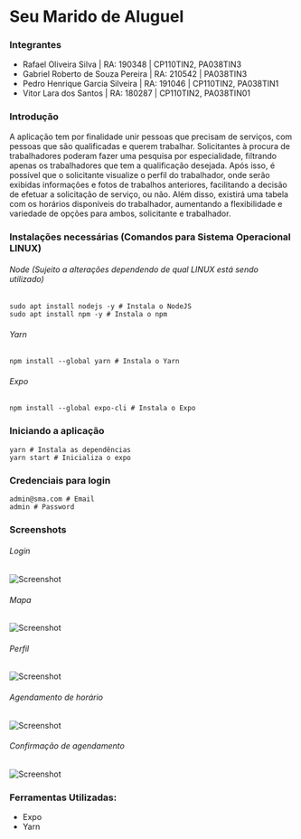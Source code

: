 <h1>Seu Marido de Aluguel</h1>
<h3>Integrantes</h3>

- Rafael Oliveira Silva | RA: 190348 | CP110TIN2, PA038TIN3
- Gabriel Roberto de Souza Pereira | RA: 210542 | PA038TIN3
- Pedro Henrique Garcia Silveira | RA: 191046 | CP110TIN2, PA038TIN1
- Vitor Lara dos Santos | RA: 180287 | CP110TIN2, PA038TIN01

<h3>Introdução</h3>

<span>A aplicação tem por finalidade unir pessoas que precisam de serviços, com pessoas que são qualificadas e querem trabalhar.
Solicitantes à procura de trabalhadores poderam fazer uma pesquisa por especialidade, filtrando apenas os trabalhadores que tem a qualificação desejada.
Após isso, é possível que o solicitante visualize o perfil do trabalhador, onde serão exibidas informações e fotos de trabalhos anteriores, facilitando a decisão de efetuar a solicitação de serviço, ou não.
Além disso, existirá uma tabela com os horários disponíveis do trabalhador, aumentando a flexibilidade e variedade de opções para ambos, solicitante e trabalhador.  
</span>

<h3>Instalações necessárias (Comandos para Sistema Operacional LINUX)</h3>
<h6>Node (Sujeito a alterações dependendo de qual LINUX está sendo utilizado)</h6>

```
sudo apt install nodejs -y # Instala o NodeJS
sudo apt install npm -y # Instala o npm
```

<h6>Yarn</h6>

```
npm install --global yarn # Instala o Yarn
```

<h6>Expo</h6>

```
npm install --global expo-cli # Instala o Expo
```

<h3>Iniciando a aplicação</h3>

```
yarn # Instala as dependências
yarn start # Inicializa o expo
```

<h3>Credenciais para login</h3>

```
admin@sma.com # Email
admin # Password
```

<h3>Screenshots</h3>

<h6>Login</h6>

![Screenshot](assets/screenshots/login-screen.png)

<h6>Mapa</h6>

![Screenshot](assets/screenshots/map-screen.png)

<h6>Perfil</h6>

![Screenshot](assets/screenshots/perfil-screen.png)

<h6>Agendamento de horário</h6>

![Screenshot](assets/screenshots/agendamento-screen.png)

<h6>Confirmação de agendamento</h6>

![Screenshot](assets/screenshots/confirm-modal.png)

<h3>Ferramentas Utilizadas:</h3>
<ul>
  <li>Expo</li>
  <li>Yarn</li>
</ul>